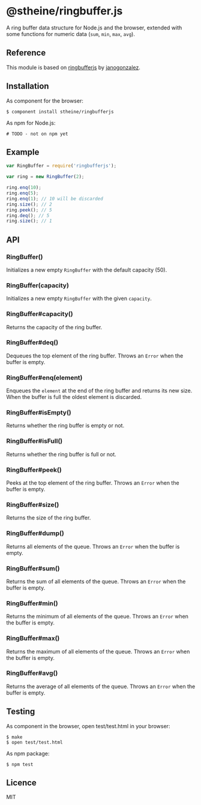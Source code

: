 # @stheine/ringbuffer.js

A ring buffer data structure for Node.js and the browser, extended with
some functions for numeric data (`sum`, `min`, `max`, `avg`).

## Reference

This module is based on
[ringbufferjs](https://www.npmjs.com/package/ringbufferjs) by
[janogonzalez](https://www.npmjs.com/~janogonzalez).

## Installation

As component for the browser:

```
$ component install stheine/ringbufferjs
```

As npm for Node.js:

```
# TODO - not on npm yet
```

## Example

```js
var RingBuffer = require('ringbufferjs');

var ring = new RingBuffer(2);

ring.enq(10);
ring.enq(5);
ring.enq(1); // 10 will be discarded
ring.size(); // 2
ring.peek(); // 5
ring.deq(); // 5
ring.size(); // 1
```

## API

### RingBuffer()

Initializes a new empty `RingBuffer` with the default capacity (50).

### RingBuffer(capacity)

Initializes a new empty `RingBuffer` with the given `capacity`.

### RingBuffer#capacity()

Returns the capacity of the ring buffer.

### RingBuffer#deq()

Dequeues the top element of the ring buffer.
Throws an `Error` when the buffer is empty.

### RingBuffer#enq(element)

Enqueues the `element` at the end of the ring buffer and returns its new size.
When the buffer is full the oldest element is discarded.

### RingBuffer#isEmpty()

Returns whether the ring buffer is empty or not.

### RingBuffer#isFull()

Returns whether the ring buffer is full or not.

### RingBuffer#peek()

Peeks at the top element of the ring buffer.
Throws an `Error` when the buffer is empty.

### RingBuffer#size()

Returns the size of the ring buffer.

### RingBuffer#dump()

Returns all elements of the queue.
Throws an `Error` when the buffer is empty.

### RingBuffer#sum()

Returns the sum of all elements of the queue.
Throws an `Error` when the buffer is empty.

### RingBuffer#min()

Returns the minimum of all elements of the queue.
Throws an `Error` when the buffer is empty.

### RingBuffer#max()

Returns the maximum of all elements of the queue.
Throws an `Error` when the buffer is empty.

### RingBuffer#avg()

Returns the average of all elements of the queue.
Throws an `Error` when the buffer is empty.

## Testing

As component in the browser, open test/test.html in your browser:

```
$ make
$ open test/test.html
```

As npm package:

```
$ npm test
```

## Licence

MIT
